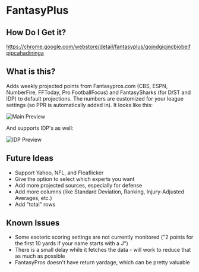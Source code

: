 FantasyPlus
===========

How Do I Get it?
------
https://chrome.google.com/webstore/detail/fantasyplus/gojndgicjncbiobejfpjpcahadininga

What is this?
------

Adds weekly projected points from Fantasypros.com (CBS, ESPN, NumberFire, FFToday, Pro FootballFocus) and FantasySharks (for D/ST and IDP) to default projections. The numbers are customized for your league settings (so PPR is automatically added in). It looks like this:

![Main Preview](http://i.imgur.com/6zoZWli.png)

And supports IDP's as well:

![IDP Preview](http://i.imgur.com/GKYSZHL.png)

Future Ideas
------
* Support Yahoo, NFL, and Fleaflicker
* Give the option to select which experts you want
* Add more projected sources, especially for defense
* Add more columns (like Standard Deviation, Ranking, Injury-Adjusted Averages, etc.)
* Add "total" rows

Known Issues
------
* Some esoteric scoring settings are not currently monitored ("2 points for the first 10 yards if your name starts with a J")
* There is a small delay while it fetches the data - will work to reduce that as much as possible
* FantasyPros doesn't have return yardage, which can be pretty valuable
